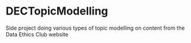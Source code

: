 # DECTopicModelling
Side project doing various types of topic modelling on content from the Data Ethics Club website
